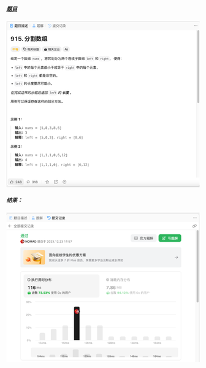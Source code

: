 ##### [题目](https://leetcode.cn/problems/partition-array-into-disjoint-intervals/description/)
![pic](img.png)
##### 结果：
![pic](result.png)
